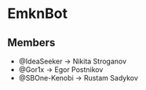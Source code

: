 # EmknBot

## Members
- @IdeaSeeker   → Nikita Stroganov
- @Gor1x        → Egor Postnikov
- @SBOne-Kenobi → Rustam Sadykov
